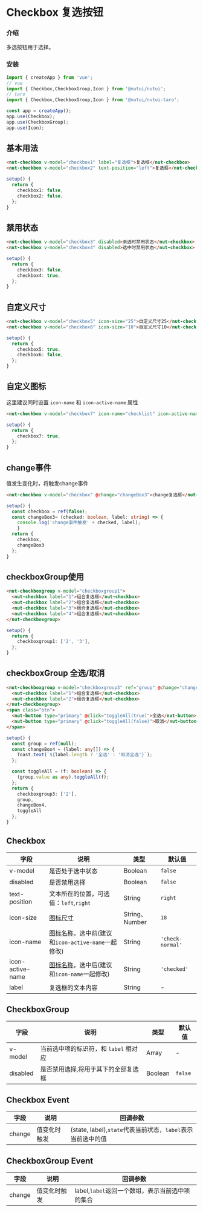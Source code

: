 # Checkbox 复选按钮

### 介绍

多选按钮用于选择。

### 安装

``` ts
import { createApp } from 'vue';
// vue
import { Checkbox,CheckboxGroup,Icon } from '@nutui/nutui';
// taro
import { Checkbox,CheckboxGroup,Icon } from '@nutui/nutui-taro';

const app = createApp();
app.use(Checkbox);
app.use(CheckboxGroup);
app.use(Icon);
```

## 基本用法

```html
<nut-checkbox v-model="checkbox1" label="复选框">复选框</nut-checkbox>
<nut-checkbox v-model="checkbox2" text-position="left">复选框</nut-checkbox>
```
```ts
setup() {
  return {
    checkbox1: false,
    checkbox2: false,
  };
}
```

## 禁用状态

```html
<nut-checkbox v-model="checkbox3" disabled>未选时禁用状态</nut-checkbox>
<nut-checkbox v-model="checkbox4" disabled>选中时禁用状态</nut-checkbox>
```

```ts
setup() {
  return {
    checkbox3: false,
    checkbox4: true,
  };
}
```

## 自定义尺寸

```html
<nut-checkbox v-model="checkbox5" icon-size="25">自定义尺寸25</nut-checkbox>
<nut-checkbox v-model="checkbox6" icon-size="10">自定义尺寸10</nut-checkbox>
```

```ts
setup() {
  return {
    checkbox5: true,
    checkbox6: false,
  };
}

```

## 自定义图标

这里建议同时设置 `icon-name` 和 `icon-active-name` 属性

```html
<nut-checkbox v-model="checkbox7" icon-name="checklist" icon-active-name="checklist">自定义图标</nut-checkbox>
```

```ts
setup() {
  return {
    checkbox7: true,
  };
}

```

## change事件

值发生变化时，将触发change事件

```html
<nut-checkbox v-model="checkbox" @change="changeBox3">change复选框</nut-checkbox>
```

```ts
setup() {
  const checkbox = ref(false);
  const changeBox3= (checked: boolean, label: string) => {
    console.log('change事件触发' + checked, label);
	}  
  return {
    checkbox,
    changeBox3
  };
}
```

## checkboxGroup使用

```html
<nut-checkboxgroup v-model="checkboxgroup1">
  <nut-checkbox label="1">组合复选框</nut-checkbox>
  <nut-checkbox label="2">组合复选框</nut-checkbox>
  <nut-checkbox label="3">组合复选框</nut-checkbox>
  <nut-checkbox label="4">组合复选框</nut-checkbox>
</nut-checkboxgroup>
```

```ts
setup() {
  return {
    checkboxgroup1: ['2', '3'],
  };
}
```

## checkboxGroup 全选/取消

```html
<nut-checkboxgroup v-model="checkboxgroup3" ref="group" @change="changeBox4">
  <nut-checkbox label="1">组合复选框</nut-checkbox>
  <nut-checkbox label="2">组合复选框</nut-checkbox>
</nut-checkboxgroup>
<span class="btn">
  <nut-button type="primary" @click="toggleAll(true)">全选</nut-button>
  <nut-button type="primary" @click="toggleAll(false)">取消</nut-button>
</span>
```

```ts
setup() {
  const group = ref(null);
  const changeBox4 = (label: any[]) => {
    Toast.text(`${label.length ? '全选' : '取消全选'}`);
  };

  const toggleAll = (f: boolean) => {
    (group.value as any).toggleAll(f);
  };
  return {
    checkboxgroup3: ['2'],
    group,
    changeBox4,
    toggleAll
  };
}
```

## Checkbox

| 字段 | 说明 | 类型 | 默认值
|----- | ----- | ----- | ----- 
| v-model | 是否处于选中状态 | Boolean | `false`
| disabled | 是否禁用选择 | Boolean | `false`
| text-position | 文本所在的位置，可选值：`left`,`right` | String | `right`
| icon-size | [图标尺寸](#/icon) | String、Number | `18`
| icon-name | [图标名称](#/icon)，选中前(建议和`icon-active-name`一起修改) | String | `'check-normal'`
| icon-active-name | [图标名称](#/icon)，选中后(建议和`icon-name`一起修改) | String | `'checked'`
| label | 复选框的文本内容 | String | -


## CheckboxGroup

| 字段 | 说明 | 类型 | 默认值
|----- | ----- | ----- | ----- 
| v-model | 当前选中项的标识符，和 `label` 相对应  | Array | -
| disabled | 是否禁用选择,将用于其下的全部复选框 | Boolean | `false`



## Checkbox Event

| 字段 | 说明 | 回调参数 
|----- | ----- | ----- 
| change | 值变化时触发 | (state, label),`state`代表当前状态，`label`表示当前选中的值

## CheckboxGroup Event

| 字段 | 说明 | 回调参数 
|----- | ----- | ----- 
| change | 值变化时触发 | label,`label`返回一个数组，表示当前选中项的集合

